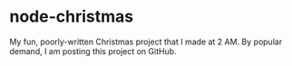 # node-christmas
My fun, poorly-written Christmas project that I made at 2 AM. By popular demand, I am posting this project on GitHub.
